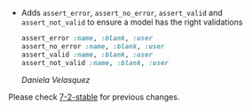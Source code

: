 *   Adds `assert_error`, `assert_no_error`, `assert_valid` and `assert_not_valid` to ensure a model has the right validations
    ```ruby
    assert_error :name, :blank, :user
    assert_no_error :name, :blank, :user
    assert_valid :name, :blank, :user
    assert_not_valid :name, :blank, :user
    ```

    *Daniela Velasquez*


Please check [7-2-stable](https://github.com/rails/rails/blob/7-2-stable/activesupport/CHANGELOG.md) for previous changes.

